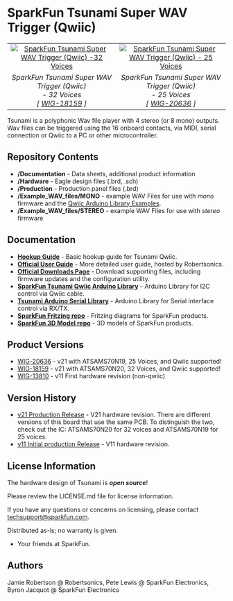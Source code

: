 SparkFun Tsunami Super WAV Trigger (Qwiic)
========================================

<table class="table table-hover table-striped table-bordered">
  <tr align="center">
   <td><a href="https://www.sparkfun.com/products/18159"><img src="https://cdn.sparkfun.com/assets/parts/1/7/4/8/8/18159-SparkFun_Tsunami_Super_WAV_Trigger__Qwiic_-01.jpg" alt="SparkFun Tsunami Super WAV Trigger (Qwiic) -32 Voices"></a></td>
   <td><a href="https://www.sparkfun.com/products/20636"><img src="https://cdn.sparkfun.com//assets/parts/2/0/4/6/9/20636-_WIG_Tsunami_Super_WAV_Trigger-_01.jpg" alt="SparkFun Tsunami Super WAV Trigger (Qwiic) - 25 Voices"></a></td>
  </tr>
  <tr align="center">
   <td><i>SparkFun Tsunami Super WAV Trigger (Qwiic)<br /> - 32 Voices <br />[ <a href="https://www.sparkfun.com/products/18159">WIG-18159</a> ]</i></td>
   <td><i>SparkFun Tsunami Super WAV Trigger (Qwiic)<br /> - 25 Voices <br />[ <a href="https://www.sparkfun.com/products/20636">WIG-20636</a> ]</i></td>
  </tr>
</table>

Tsunami is a polyphonic Wav file player with 4 stereo (or 8 mono) outputs.  Wav files can be triggered using the 16 onboard contacts, via MIDI, serial connection or Qwiic to a PC or other microcontroller.

Repository Contents
-------------------

* **/Documentation** - Data sheets, additional product information
* **/Hardware** - Eagle design files (.brd, .sch)
* **/Production** - Production panel files (.brd)
* **/Example_WAV_files/MONO** - example WAV Files for use with _mono_ firmware and the [Qwiic Arduino Library Examples](https://github.com/sparkfun/SparkFun_Tsunami_Qwiic_Arduino_Library).
* **/Example_WAV_files/STEREO** - example WAV Files for use with _stereo_ firmware

Documentation
--------------
* **[Hookup Guide](https://learn.sparkfun.com/tutorials/tsunami-super-wav-trigger-hookup-guide)** - Basic hookup guide for Tsunami Qwiic.
* **[Official User Guide](http://robertsonics.com/tsunami-user-guide/)** - More detailed user guide, hosted by Robertsonics.
* **[Official Downloads Page](http://robertsonics.com/tsunami-downloads/)** - Download supporting files, including firmware updates and the configuration utility.
* **[SparkFun Tsunami Qwiic Arduino Library](https://github.com/sparkfun/SparkFun_Tsunami_Qwiic_Arduino_Library)** - Arduino Library for I2C control via Qwiic cable.
* **[Tsunami Arduino Serial Library](https://github.com/robertsonics/Tsunami-Arduino-Serial-Library)** - Arduino Library for Serial interface control via RX/TX.
* **[SparkFun Fritzing repo]([https://github.com/sparkfun/Fritzing_Parts](https://github.com/sparkfun/Fritzing_Parts/blob/main/products/13810_Tsunami_Super_WAV_Trigger.fzpz))** - Fritzing diagrams for SparkFun products.
* **[SparkFun 3D Model repo](https://github.com/sparkfun/3D_Models)** - 3D models of SparkFun products.

Product Versions
----------------
* [WIG-20636](https://www.sparkfun.com/products/20636) - v21 with ATSAMS70N19, 25 Voices, and Qwiic supported! 
* [WIG-18159](https://www.sparkfun.com/products/18159) - v21 with ATSAMS70N20, 32 Voices, and Qwiic supported! 
* [WIG-13810](https://www.sparkfun.com/products/13810) - v11 First hardware revision (non-qwiic)

Version History
---------------
* [v21 Production Release](https://github.com/sparkfun/SparkFun_Tsunami_Super_WAV_Trigger_Qwiic/commit/4bed2473d8b69c6fbc46fcfe248d6b1637192635) - V21 hardware revision. There are different versions of this board that use the same PCB. To distinguish the two, check out the IC: ATSAMS70N20 for 32 voices and ATSAMS70N19 for 25 voices.
* [v11 Initial production Release](https://github.com/sparkfun/tsunami/commit/f42b14d72773535e83374cde73f2ca3f25164abb) - V11 hardware revision.

License Information
-------------------

The hardware design of Tsunami is _**open source**_!

Please review the LICENSE.md file for license information.

If you have any questions or concerns on licensing, please contact techsupport@sparkfun.com.

Distributed as-is; no warranty is given.

- Your friends at SparkFun.

Authors
----

Jamie Robertson @ Robertsonics, 
Pete Lewis @ SparkFun Electronics, 
Byron Jacquot @ SparkFun Electronics
